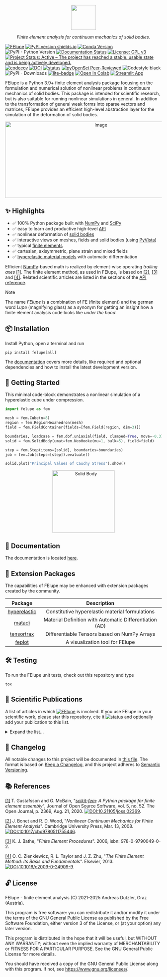 <p align="center">
  <a href="https://felupe.readthedocs.io/en/latest/?badge=latest"><img src="https://github.com/user-attachments/assets/cd86b3fb-db8e-40ed-b8c5-f879f032a57c" height="80"></a>
  <p align="center"><i>Finite element analysis for continuum mechanics of solid bodies.</i></p>
</p>

[![FElupe](https://img.shields.io/badge/%F0%9F%94%8D-FElupe-white)](https://felupe.readthedocs.io/en/stable/) [![PyPI version shields.io](https://img.shields.io/pypi/v/felupe.svg)](https://pypi.python.org/pypi/felupe/) [![Conda Version](https://img.shields.io/conda/vn/conda-forge/felupe.svg)](https://anaconda.org/conda-forge/felupe) ![PyPI - Python Version](https://img.shields.io/pypi/pyversions/felupe)
 [![Documentation Status](https://readthedocs.org/projects/felupe/badge/?version=stable)](https://felupe.readthedocs.io/en/stable/?badge=stable) [![License: GPL v3](https://img.shields.io/badge/License-GPLv3-blue.svg)](https://www.gnu.org/licenses/gpl-3.0) [![Project Status: Active – The project has reached a stable, usable state and is being actively developed.](https://www.repostatus.org/badges/latest/active.svg)](https://www.repostatus.org/#active) [![codecov](https://codecov.io/gh/adtzlr/felupe/branch/main/graph/badge.svg?token=J2QP6Y6LVH)](https://codecov.io/gh/adtzlr/felupe) [![DOI](https://zenodo.org/badge/360657894.svg)](https://zenodo.org/badge/latestdoi/360657894) [![status](https://joss.theoj.org/papers/631ced28a5ede102f536d66cb25183f9/status.svg)](https://joss.theoj.org/papers/631ced28a5ede102f536d66cb25183f9) [![pyOpenSci Peer-Reviewed](https://pyopensci.org/badges/peer-reviewed.svg)](https://github.com/pyOpenSci/software-review/issues/212) ![Codestyle black](https://img.shields.io/badge/code%20style-black-black) ![PyPI - Downloads](https://img.shields.io/pypi/dm/felupe) [![lite-badge](https://jupyterlite.rtfd.io/en/latest/_static/badge.svg)](https://adtzlr.github.io/felupe-web/lab?path=01_Getting-Started.ipynb) <a target="_blank" href="https://colab.research.google.com/github/adtzlr/felupe-web/blob/main/notebooks/colab/01_Getting-Started.ipynb"><img src="https://colab.research.google.com/assets/colab-badge.svg" alt="Open In Colab"/></a> [![Streamlit App](https://static.streamlit.io/badges/streamlit_badge_black_white.svg)](https://felupe-web.streamlit.app)

FElupe is a Python 3.9+ finite element analysis package focusing on the formulation and numerical solution of nonlinear problems in continuum mechanics of solid bodies. This package is intended for scientific research, but is also suitable for running nonlinear simulations in general. In addition to the transformation of general weak forms into sparse vectors and matrices, FElupe provides an efficient high-level abstraction layer for the simulation of the deformation of solid bodies.

<p align="center">
  <a href="https://felupe.readthedocs.io/en/stable/examples/"><img width="600" height="245" alt="Image" src="https://github.com/user-attachments/assets/85b38926-8cd6-45e4-8d6c-f0c8de991c2b" /></a>
</p>

## ✨ Highlights
- ✅ 100% Python package built with [NumPy](https://numpy.org/) and [SciPy](https://scipy.org/)
- ✅ easy to learn and productive high-level [API](https://felupe.readthedocs.io/en/latest/felupe.html)
- ✅ nonlinear deformation of [solid bodies](https://felupe.readthedocs.io/en/latest/felupe/mechanics.html#felupe.SolidBody)
- ✅ interactive views on meshes, fields and solid bodies (using [PyVista](https://pyvista.org/))
- ✅ typical [finite elements](https://felupe.readthedocs.io/en/latest/felupe/element.html)
- ✅ cartesian, axisymmetric, plane strain and mixed fields
- ✅ [hyperelastic material models](https://felupe.readthedocs.io/en/latest/felupe/constitution.html) with automatic differentiation

Efficient [NumPy](https://numpy.org/)-based math is realized by element-wise operating *trailing axes* [[1]](https://doi.org/10.21105/joss.02369). The finite element method, as used in FElupe, is based on [[2]](https://doi.org/10.1017/cbo9780511755446), [[3]]() and [[4]](https://doi.org/10.1016/c2009-0-24909-9). Related scientific articles are listed in the sections of the [API reference](https://felupe.readthedocs.io/en/latest/felupe.html).

> [!NOTE]
> The name *FElupe* is a combination of FE (finite element) and the german word *Lupe* (magnifying glass) as a synonym for getting an insight how a finite element analysis code looks like *under the hood*.

## 📦 Installation
Install Python, open a terminal and run

```shell
pip install felupe[all]
```

The [documentation](https://felupe.readthedocs.io/en/stable/) covers more details, like required and optional dependencies and how to install the latest development version.

## 🚀 Getting Started
This minimal code-block demonstrates a nonlinear simulation of a hyperelastic cube under compression.

```python
import felupe as fem

mesh = fem.Cube(n=8)
region = fem.RegionHexahedron(mesh)
field = fem.FieldContainer(fields=[fem.Field(region, dim=3)])

boundaries, loadcase = fem.dof.uniaxial(field, clamped=True, move=-0.3)
solid = fem.SolidBody(umat=fem.NeoHooke(mu=1, bulk=5), field=field)

step = fem.Step(items=[solid], boundaries=boundaries)
job = fem.Job(steps=[step]).evaluate()

solid.plot("Principal Values of Cauchy Stress").show()
```

<p align="center">
  <img src="https://github.com/user-attachments/assets/9f6e1267-b624-44ae-a79c-0b337369591a" alt="Solid Body" height="200px">
</p>

## 📖 Documentation
The documentation is located [here](https://felupe.readthedocs.io/en/stable/).

## 🧩 Extension Packages
The capabilities of FElupe may be enhanced with extension packages created by the community.

|                    **Package**                          |                     **Description**                     |
|:-------------------------------------------------------:|:-------------------------------------------------------:|
|  [hyperelastic](https://github.com/adtzlr/hyperelastic) |     Constitutive hyperelastic material formulations     |
|    [matadi](https://github.com/adtzlr/matadi)           | Material Definition with Automatic Differentiation (AD) |
|  [tensortrax](https://github.com/adtzlr/tensortrax)     |      Differentiable Tensors based on NumPy Arrays       |
|    [feplot](https://github.com/ZAARAOUI999/feplot)      |             A visualization tool for FElupe             |

## 🛠️ Testing

To run the FElupe unit tests, check out this repository and type

```
tox
```

## 📝 Scientific Publications
A list of articles in which [![FElupe](https://img.shields.io/badge/%F0%9F%94%8D-FElupe-white)](https://felupe.readthedocs.io/en/stable) is involved. If you use FElupe in your scientific work, please star this repository, cite it [![status](https://joss.theoj.org/papers/631ced28a5ede102f536d66cb25183f9/status.svg)](https://joss.theoj.org/papers/631ced28a5ede102f536d66cb25183f9) and optionally add your publication to this list.

<details><summary>Expand the list...</summary>

- A. Dutzler, C. Buzzi, and M. Leitner, "Nondimensional translational characteristics of elastomer components", [Journal of Applied Engineering Design and Simulation](https://jaeds.uitm.edu.my/index.php/jaeds), vol. 1, no. 1. UiTM Press, Universiti Teknologi MARA, Sep. 21, 2021. doi: [10.24191/jaeds.v1i1.20](https://doi.org/10.24191/jaeds.v1i1.20). [![medium-story](https://img.shields.io/badge/medium-story-white)](https://medium.com/@adtzlr/nonlinear-force-displacement-curves-of-rubber-metal-parts-ab7c48448e96)

- C. Buzzi, A. Dutzler, T. Faethe, J. Lassacher, M. Leitner, and F.-J. Weber, "Development of a tool for estimating
the characteristic curves of rubber-metal parts", in Proceedings of the [12th International Conference on Railway 
Bogies and Running Gears](https://transportation.bme.hu/2022/11/30/bogie22/), 2022 (ISBN 978-963-9058-46-0).

- J. Torggler, A. Dutzler, B. Oberdorfer, T. Faethe, H. Müller, C. Buzzi, and M. Leitner, "Investigating Damage Mechanisms in Cord-Rubber Composite Air Spring Bellows of Rail Vehicles and Representative Specimen Design", [Applied Composite Materials](https://www.springer.com/journal/10443). Springer Science and Business Media LLC, Aug. 22, 2023. doi: [10.1007/s10443-023-10157-1](https://link.springer.com/article/10.1007/s10443-023-10157-1). Simulation-related Python scripts are available on GitHub at [adtzlr/fiberreinforcedrubber](https://github.com/adtzlr/fiberreinforcedrubber). <a target="_blank" href="https://colab.research.google.com/github/adtzlr/fiberreinforcedrubber/blob/main/docs/notebooks/ex01_specimen_amplitudes.ipynb"><img src="https://colab.research.google.com/assets/colab-badge.svg" alt="Open In Colab"/></a>

</details>

## 📄 Changelog
All notable changes to this project will be documented in [this file](CHANGELOG.md). The format is based on [Keep a Changelog](https://keepachangelog.com/en/1.0.0/), and this project adheres to [Semantic Versioning](https://semver.org/spec/v2.0.0.html).

## 📚 References
[[1]](https://doi.org/10.21105/joss.02369) T. Gustafsson and G. McBain, "*[scikit-fem](https://github.com/kinnala/scikit-fem): A Python package for finite element assembly*", Journal of Open Source Software, vol. 5, no. 52. The Open Journal, p. 2369, Aug. 21, 2020. [![DOI:10.21105/joss.02369](https://zenodo.org/badge/DOI/10.21105/joss.02369.svg)](https://doi.org/10.21105/joss.02369).

[[2]](https://doi.org/10.1017/cbo9780511755446) J. Bonet and R. D. Wood, "*Nonlinear Continuum Mechanics for Finite Element Analysis*". Cambridge University Press, Mar. 13, 2008. [![DOI:10.1017/cbo9780511755446](https://zenodo.org/badge/DOI/10.1017/cbo9780511755446.svg)](https://doi.org/10.1017/cbo9780511755446).

[[3]]() K. J. Bathe, "*Finite Element Procedures*". 2006, isbn: 978-0-9790049-0-2.

[[4]](https://doi.org/10.1016/c2009-0-24909-9) O. C. Zienkiewicz, R. L. Taylor and J. Z. Zhu, "*The Finite Element Method: its Basis and Fundamentals*". Elsevier, 2013. [![DOI:10.1016/c2009-0-24909-9](https://zenodo.org/badge/DOI/10.1016/c2009-0-24909-9.svg)](https://doi.org/10.1016/c2009-0-24909-9).

## 🔓 License
FElupe - finite element analysis (C) 2021-2025 Andreas Dutzler, Graz (Austria).

This program is free software: you can redistribute it and/or modify it under the terms of the GNU General Public License as published by the Free Software Foundation, either version 3 of the License, or (at your option) any later version.

This program is distributed in the hope that it will be useful, but WITHOUT ANY WARRANTY; without even the implied warranty of MERCHANTABILITY or FITNESS FOR A PARTICULAR PURPOSE. See the GNU General Public License for more details.

You should have received a copy of the GNU General Public License along with this program. If not, see <https://www.gnu.org/licenses/>.
